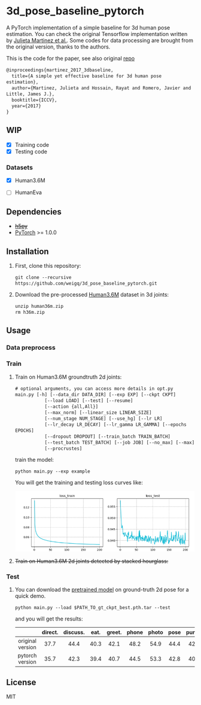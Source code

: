 # 3d_pose_baseline_pytorch

A PyTorch implementation of a simple baseline for 3d human pose estimation.
You can check the original Tensorflow implementation written by [Julieta Martinez et al.](https://github.com/una-dinosauria/3d-pose-baseline).
Some codes for data processing are brought from the original version, thanks to the authors.

<!-- ![demo](./img/demo.jpg) -->

This is the code for the paper, see also original [repo](https://github.com/weigq/3d_pose_baseline_pytorch)

```
@inproceedings{martinez_2017_3dbaseline,
  title={A simple yet effective baseline for 3d human pose estimation},
  author={Martinez, Julieta and Hossain, Rayat and Romero, Javier and Little, James J.},
  booktitle={ICCV},
  year={2017}
}
```

## WIP


 - [x] Training code
 - [x] Testing code

### Datasets

 - [x] Human3.6M
 - [ ] HumanEva


## Dependencies

* ~~[h5py](http://www.h5py.org/)~~
* [PyTorch](http://pytorch.org/) >= 1.0.0

## Installation

1. First, clone this repository:
    ```
    git clone --recursive https://github.com/weigq/3d_pose_baseline_pytorch.git
    ```
2. Download the pre-processed [Human3.6M](https://drive.google.com/file/d/1IbVK2fXcr77JyI_ntyRV6OvoLwoMSq3a/view?usp=sharing) dataset in 3d joints:
    ```
    unzip human36m.zip
    rm h36m.zip
    ```

## Usage

### Data preprocess

### Train

1. Train on Human3.6M groundtruth 2d joints:
    ```
    # optional arguments, you can access more details in opt.py
    main.py [-h] [--data_dir DATA_DIR] [--exp EXP] [--ckpt CKPT]
               [--load LOAD] [--test] [--resume]
               [--action {all,All}]
               [--max_norm] [--linear_size LINEAR_SIZE]
               [--num_stage NUM_STAGE] [--use_hg] [--lr LR]
               [--lr_decay LR_DECAY] [--lr_gamma LR_GAMMA] [--epochs EPOCHS]
               [--dropout DROPOUT] [--train_batch TRAIN_BATCH]
               [--test_batch TEST_BATCH] [--job JOB] [--no_max] [--max]
               [--procrustes]
    ```
    train the model:
    ```
    python main.py --exp example
    ```

    You will get the training and testing loss curves like:

    ![log](./img/log_gt.png)

2. ~~Train on Human3.6M 2d joints detected by stacked hourglass:~~
    <!-- ``` -->

    <!-- ``` -->

    <!-- You will get the training and testing loss curves like: -->

    <!-- ![log](./img/log_ft.png) -->

### Test

1. You can download the [pretrained model](https://drive.google.com/file/d/1NUY8oZoLKY9DP63Jg_ZE96_DEJKiVvRp/view?usp=sharing) on ground-truth 2d pose for a quick demo.

    ```
    python main.py --load $PATH_TO_gt_ckpt_best.pth.tar --test
    ```
    and you will get the results:

    |  | direct. | discuss. | eat. | greet. | phone | photo | pose | purch. | sit | sitd. | somke | wait | walkd. | walk | walkT | avg |
    | :--: | :--: | :--: | :--: | :--: |  :--: | :--: | :--: | :--: | :--: | :--: | :--: | :--: | :--: | :--: | :--: | :--: |
    | original version | 37.7 | 44.4 | 40.3 | 42.1 | 48.2 | 54.9 | 44.4 | 42.1 | 54.6 | 58.0 | 45.1 | 46.4 | 47.6 | 36.4 | 40.4 | 45.5|
    | pytorch version | 35.7 | 42.3 | 39.4 | 40.7 | 44.5 | 53.3 | 42.8 | 40.1 | 52.5 | 53.9 | 42.8 | 43.1 | 44.1 | 33.4 | 36.3 | - |

## License
MIT
